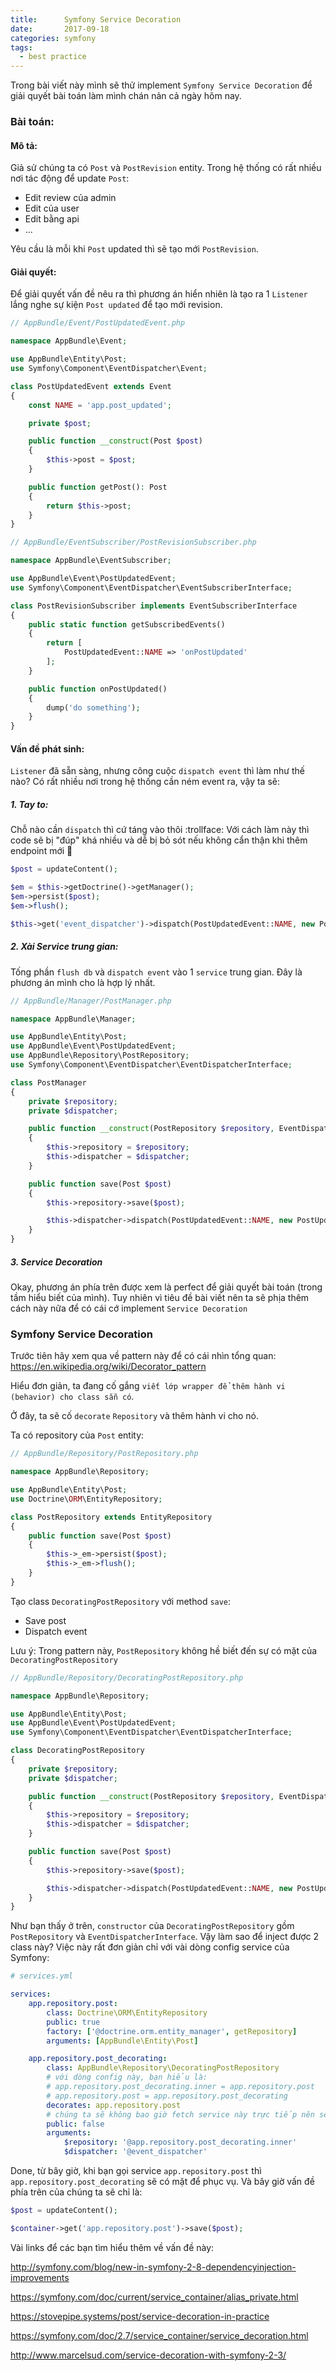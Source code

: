 ```yaml
---
title:      Symfony Service Decoration
date:       2017-09-18
categories: symfony
tags:
  - best practice
---
```

Trong bài viết này mình sẽ thử implement `Symfony Service Decoration` để giải quyết bài toán làm mình chán nản cả ngày hôm nay.
<!-- more -->
### Bài toán:
#### Mô tả:

Giả sử chúng ta có `Post` và `PostRevision` entity. Trong hệ thống có rất nhiều nơi tác động để update `Post`:

- Edit review của admin
- Edit của user
- Edit bằng api
- ...

Yêu cầu là mỗi khi `Post` updated thì sẽ tạo mới `PostRevision`.

#### Giải quyết:

Để giải quyết vấn đề nêu ra thì phương án hiển nhiên là tạo ra 1 `Listener` lắng nghe sự kiện `Post updated` để tạo mới revision.

```php
// AppBundle/Event/PostUpdatedEvent.php

namespace AppBundle\Event;

use AppBundle\Entity\Post;
use Symfony\Component\EventDispatcher\Event;

class PostUpdatedEvent extends Event
{
    const NAME = 'app.post_updated';

    private $post;

    public function __construct(Post $post)
    {
        $this->post = $post;
    }

    public function getPost(): Post
    {
        return $this->post;
    }
}
```
```php
// AppBundle/EventSubscriber/PostRevisionSubscriber.php

namespace AppBundle\EventSubscriber;

use AppBundle\Event\PostUpdatedEvent;
use Symfony\Component\EventDispatcher\EventSubscriberInterface;

class PostRevisionSubscriber implements EventSubscriberInterface
{
    public static function getSubscribedEvents()
    {
        return [
            PostUpdatedEvent::NAME => 'onPostUpdated'
        ];
    }

    public function onPostUpdated()
    {
        dump('do something');
    }
}
```
#### Vấn đề phát sinh:

`Listener` đã sẵn sàng, nhưng công cuộc `dispatch event` thì làm như thế nào? Có rất nhiều nơi trong hệ thống cần ném event ra, vậy ta sẽ:

##### 1. Tay to:

Chỗ nào cần `dispatch` thì cứ táng vào thôi :trollface: Với cách làm này thì code sẽ bị "đúp" khá nhiều và dễ bị bỏ sót nếu không cẩn thận khi thêm endpoint mới :facepalm:

```php
$post = updateContent();

$em = $this->getDoctrine()->getManager();
$em->persist($post);
$em->flush();

$this->get('event_dispatcher')->dispatch(PostUpdatedEvent::NAME, new PostUpdatedEvent($post));
```

##### 2. Xài Service trung gian:

Tống phần `flush db` và `dispatch event` vào 1 `service` trung gian. Đây là phương án mình cho là hợp lý nhất.

```php
// AppBundle/Manager/PostManager.php

namespace AppBundle\Manager;

use AppBundle\Entity\Post;
use AppBundle\Event\PostUpdatedEvent;
use AppBundle\Repository\PostRepository;
use Symfony\Component\EventDispatcher\EventDispatcherInterface;

class PostManager
{
    private $repository;
    private $dispatcher;

    public function __construct(PostRepository $repository, EventDispatcherInterface $dispatcher)
    {
        $this->repository = $repository;
        $this->dispatcher = $dispatcher;
    }

    public function save(Post $post)
    {
        $this->repository->save($post);

        $this->dispatcher->dispatch(PostUpdatedEvent::NAME, new PostUpdatedEvent($post));
    }
}
```

##### 3. Service Decoration

Okay, phương án phía trên được xem là perfect để giải quyết bài toán (trong tầm hiểu biết của mình). Tuy nhiên vì tiêu đề bài viết nên ta sẽ phịa thêm cách này nữa để có cái cớ implement `Service Decoration`

### Symfony Service Decoration

Trước tiên hãy xem qua về pattern này để có cái nhìn tổng quan: https://en.wikipedia.org/wiki/Decorator_pattern 

Hiểu đơn giản, ta đang cố gắng `viết lớp wrapper để thêm hành vi (behavior) cho class sẵn có`.

Ở đây, ta sẽ cố `decorate` `Repository` và thêm hành vi cho nó.

Ta có repository của `Post` entity:

```php
// AppBundle/Repository/PostRepository.php

namespace AppBundle\Repository;

use AppBundle\Entity\Post;
use Doctrine\ORM\EntityRepository;

class PostRepository extends EntityRepository
{
    public function save(Post $post)
    {
        $this->_em->persist($post);
        $this->_em->flush();
    }
}
```

Tạo class `DecoratingPostRepository` với method `save`:

- Save post
- Dispatch event

Lưu ý: Trong pattern này, `PostRepository` không hề biết đến sự có mặt của `DecoratingPostRepository`

```php
// AppBundle/Repository/DecoratingPostRepository.php

namespace AppBundle\Repository;

use AppBundle\Entity\Post;
use AppBundle\Event\PostUpdatedEvent;
use Symfony\Component\EventDispatcher\EventDispatcherInterface;

class DecoratingPostRepository
{
    private $repository;
    private $dispatcher;

    public function __construct(PostRepository $repository, EventDispatcherInterface $dispatcher)
    {
        $this->repository = $repository;
        $this->dispatcher = $dispatcher;
    }

    public function save(Post $post)
    {
        $this->repository->save($post);

        $this->dispatcher->dispatch(PostUpdatedEvent::NAME, new PostUpdatedEvent($post));
    }
}
```

Như bạn thấy ở trên, `constructor` của `DecoratingPostRepository` gồm `PostRepository` và `EventDispatcherInterface`. Vậy làm sao để inject được 2 class này? Việc này rất đơn giản chỉ với vài dòng config service của Symfony:

```yaml
# services.yml

services:
    app.repository.post:
        class: Doctrine\ORM\EntityRepository
        public: true
        factory: ['@doctrine.orm.entity_manager', getRepository]
        arguments: [AppBundle\Entity\Post]

    app.repository.post_decorating:
        class: AppBundle\Repository\DecoratingPostRepository
        # với dòng config này, bạn hiểu là:
        # app.repository.post_decorating.inner = app.repository.post
        # app.repository.post = app.repository.post_decorating
        decorates: app.repository.post
        # chúng ta sẽ không bao giờ fetch service này trực tiếp nên set public = false
        public: false
        arguments:
            $repository: '@app.repository.post_decorating.inner'
            $dispatcher: '@event_dispatcher'
```

Done, từ bây giờ, khi bạn gọi service `app.repository.post` thì `app.repository.post_decorating` sẽ có mặt để phục vụ. Và bây giờ vấn đề phía trên của chúng ta sẽ chỉ là:

```php
$post = updateContent();

$container->get('app.repository.post')->save($post);
```

Vài links để các bạn tìm hiểu thêm về vấn đề này:

http://symfony.com/blog/new-in-symfony-2-8-dependencyinjection-improvements

https://symfony.com/doc/current/service_container/alias_private.html

https://stovepipe.systems/post/service-decoration-in-practice

https://symfony.com/doc/2.7/service_container/service_decoration.html

http://www.marcelsud.com/service-decoration-with-symfony-2-3/
